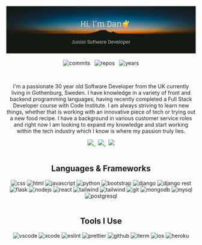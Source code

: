 <img src="./readme_banner.png" alt="banner image"/>

<p align="center">
  <img src="https://badges.pufler.dev/commits/yearly/dantaylor28?style=for-the-badge&logo=appveyor&logoColor=44cc11" alt="commits"/> &nbsp;
  <img src="https://badges.pufler.dev/repos/dantaylor28?style=for-the-badge&logo=appveyor&logoColor=44cc11" alt="repos"/> &nbsp;
  <img src="https://badges.pufler.dev/years/dantaylor28?style=for-the-badge&logo=appveyor&logoColor=44cc11" alt="years"/>
</p>

<br>
<p align="center">
    I'm a passionate 30 year old Software Developer from the UK currently living in Gothenburg, Sweden. I have knowledge in a variety of front and backend programming languages, having recently completed a Full Stack Developer course with Code Institute. I am always striving to learn new things, whether that is working with an innovative piece of tech or trying out a new food recipe. I have a background in various customer service roles and right now I am looking to expand my knowledge and start working within the tech industry which I know is where my passion truly lies.
</p>
<div align="center">
  <a href="https://www.instagram.com/">
    <img src="https://img.shields.io/badge/Instagram-E4405F?style=for-the-badge&logo=instagram&logoColor=white"/>
  </a> &nbsp;
  <a href="linkedin.com/in/dan-m-taylor">
    <img src="https://img.shields.io/badge/LinkedIn-0077B5?style=for-the-badge&logo=linkedin&logoColor=white"/>
  </a> &nbsp;
  <a href="mailto:dan.taylor1493@gmail.com">
    <img src="https://img.shields.io/badge/Email_Me-D14836?style=for-the-badge&logo=gmail&logoColor=white"/>
  </a>
</div>
<br>

<div align="center">
  <h2>Languages & Frameworks</h2>
  <div>
    <img src="https://img.shields.io/badge/CSS3-1572B6?style=for-the-badge&logo=css3&logoColor=white" alt="css"/>
    <img src="https://img.shields.io/badge/HTML5-E34F26?style=for-the-badge&logo=html5&logoColor=white" alt="html"/>
    <img src="https://img.shields.io/badge/JavaScript-323330?style=for-the-badge&logo=javascript&logoColor=F7DF1E" alt="javascript"/>
    <img src="https://img.shields.io/badge/Python-FFD43B?style=for-the-badge&logo=python&logoColor=blue" alt="python"/>
    <img src="https://img.shields.io/badge/Bootstrap-563D7C?style=for-the-badge&logo=bootstrap&logoColor=white" alt="bootstrap"/>
    <img src="https://img.shields.io/badge/Django-092E20?style=for-the-badge&logo=django&logoColor=green" alt="django"/>
    <img src="https://img.shields.io/badge/django%20rest-ff1709?style=for-the-badge&logo=django&logoColor=white" alt="django rest"/>
    <img src="https://img.shields.io/badge/Flask-000000?style=for-the-badge&logo=flask&logoColor=white" alt="flask"/>
    <img src="https://img.shields.io/badge/Node%20js-339933?style=for-the-badge&logo=nodedotjs&logoColor=white" alt="nodejs"/>
    <img src="https://img.shields.io/badge/React-20232A?style=for-the-badge&logo=react&logoColor=61DAFB" alt="react"/>
    <img src="https://img.shields.io/badge/Tailwind_CSS-38B2AC?style=for-the-badge&logo=tailwind-css&logoColor=white" alt="tailwind"/>
    <img src="https://img.shields.io/badge/Tailwind_CSS-38B2AC?style=for-the-badge&logo=tailwind-css&logoColor=white" alt="tailwind"/>
    <img src="https://img.shields.io/badge/GIT-E44C30?style=for-the-badge&logo=git&logoColor=white" alt="git"/>
    <img src="https://img.shields.io/badge/MongoDB-4EA94B?style=for-the-badge&logo=mongodb&logoColor=white" alt="mongodb"/>
    <img src="https://img.shields.io/badge/MySQL-005C84?style=for-the-badge&logo=mysql&logoColor=white" alt="mysql"/>
    <img src="https://img.shields.io/badge/PostgreSQL-316192?style=for-the-badge&logo=postgresql&logoColor=white" alt="postgresql"/>
  </div>
</div>
<br>

<div align="center">
  <h2>Tools I Use</h2>
  <div>
    <img src="https://img.shields.io/badge/VSCode-0078D4?style=for-the-badge&logo=visual%20studio%20code&logoColor=white" alt="vscode"/>
    <img src="https://img.shields.io/badge/Xcode-007ACC?style=for-the-badge&logo=Xcode&logoColor=white" alt="xcode"/>
    <img src="https://img.shields.io/badge/eslint-3A33D1?style=for-the-badge&logo=eslint&logoColor=white" alt="eslint"/>
    <img src="https://img.shields.io/badge/prettier-1A2C34?style=for-the-badge&logo=prettier&logoColor=F7BA3E" alt="prettier"/>
    <img src="https://img.shields.io/badge/GitHub-100000?style=for-the-badge&logo=github&logoColor=white" alt="github"/>
    <img src="https://img.shields.io/badge/iTerm2-000000?style=for-the-badge&logo=iterm2&logoColor=white" alt="iterm"/>
    <img src="https://img.shields.io/badge/iOS-000000?style=for-the-badge&logo=ios&logoColor=white" alt="ios"/>
    <img src="https://img.shields.io/badge/Heroku-430098?style=for-the-badge&logo=heroku&logoColor=white" alt="heroku"/>
  </div>
</div>





<!--
**dantaylor28/dantaylor28** is a ✨ _special_ ✨ repository because its `README.md` (this file) appears on your GitHub profile.

Here are some ideas to get you started:

- 🔭 I’m currently working on ...
- 🌱 I’m currently learning ...
- 👯 I’m looking to collaborate on ...
- 🤔 I’m looking for help with ...
- 💬 Ask me about ...
- 📫 How to reach me: ...
- 😄 Pronouns: ...
- ⚡ Fun fact: ...
-->
